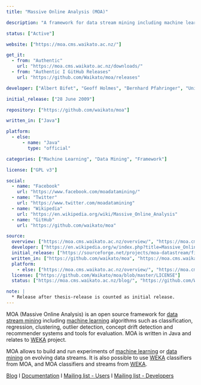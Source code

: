 ```yaml
---
title: "Massive Online Analysis (MOA)"

description: "A framework for data stream mining including machine learning algorithms such as classification, regression, clustering, outlier detection, concept drift detection and recommender systems and tools for evaluation"

status: ["Active"]

website: ["https://moa.cms.waikato.ac.nz/"]

get_it:
  - from: "Authentic"
    url: "https://moa.cms.waikato.ac.nz/downloads/"
  - from: "Authentic I GitHub Releases"
    url: "https://github.com/Waikato/moa/releases"

developer: ["Albert Bifet", "Geoff Holmes", "Bernhard Pfahringer", "University of Waikato", "Contributors"]

initial_release: ["28 June 2009"]

repository: ["https://github.com/waikato/moa"]

written_in: ["Java"]

platform:
  - else:
      - name: "Java"
        type: "official"

categories: ["Machine Learning", "Data Mining", "Framework"]

license: ["GPL v3"]

social:
  - name: "Facebook"
    url: "https://www.facebook.com/moadatamining/"
  - name: "Twitter"
    url: "https://www.twitter.com/moadatamining"
  - name: "Wikipedia"
    url: "https://en.wikipedia.org/wiki/Massive_Online_Analysis"
  - name: "GitHub"
    url: "https://github.com/waikato/moa"

source:
  overview: ["https://moa.cms.waikato.ac.nz/overview/", "https://moa.cms.waikato.ac.nz/", "https://en.wikipedia.org/w/index.php?title=Massive_Online_Analysis&oldid=881095519"]
  developer: ["https://en.wikipedia.org/w/index.php?title=Massive_Online_Analysis&oldid=881095519", "https://moa.cms.waikato.ac.nz/people/"]
  initial_release: ["https://sourceforge.net/projects/moa-datastream/files/MOA/June%2009/"]
  written_in: ["https://github.com/waikato/moa", "https://moa.cms.waikato.ac.nz/overview/"]
  platform:
    - else: ["https://moa.cms.waikato.ac.nz/overview/", "https://moa.cms.waikato.ac.nz/getting-started/"]
  license: ["https://github.com/Waikato/moa/blob/master/LICENSE"]
  status: ["https://moa.cms.waikato.ac.nz/blog/", "https://github.com/Waikato/moa/graphs/contributors"]

note: |
  * Release after thesis-release is counted as initial release.
---
```

  MOA (Massive Online Analysis) is an open source framework for [data stream mining](/categories/data-mining) including [machine learning](/categories/machine-learning) algorithms such as classification, regression, clustering, outlier detection, concept drift detection and recommender systems and tools for evaluation. MOA is written in Java and relates to [WEKA](/software/weka/) project.
  
  MOA allows to build and run experiments of [machine learning](/categories/machine-learning) or [data mining](/categories/data-mining) on evolving data streams. It is also possible to use [WEKA](/software/weka/) classifiers from MOA, and MOA classifiers and streams from [WEKA](/software/weka/).
  
  [Blog](https://moa.cms.waikato.ac.nz/blog/) I [Documentation](https://moa.cms.waikato.ac.nz/documentation/) I [Mailing list - Users](https://groups.google.com/group/moa-users) I [Mailing list - Developers](https://groups.google.com/group/moa-development)
